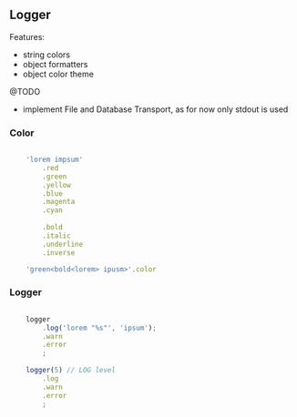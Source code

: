 Logger
----


Features:
- string colors
- object formatters
- object color theme

@TODO
- implement File and Database Transport, as for now only stdout is used


### Color
```javascript

    'lorem impsum'
        .red
		.green
		.yellow
		.blue
		.magenta
		.cyan
		
		.bold
		.italic
		.underline
		.inverse

    'green<bold<lorem> ipusm>'.color

```

### Logger

```javascript

    logger
        .log('lorem "%s"', 'ipsum');
        .warn
        .error
        ;
        
    logger(5) // LOG level
        .log
        .warn
        .error
        ;

```

